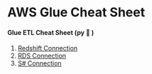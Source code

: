 # AWS Glue Cheat Sheet
#### Glue ETL Cheat Sheet (py :snake: )

1. [Redshift Connection](https://github.com/adityacrypstal/aws-glue-cheat-sheet/blob/main/redshift.md)
2. [RDS Connection](https://github.com/adityacrypstal/aws-glue-cheat-sheet/blob/main/rds.md)
3. [S# Connection](https://github.com/adityacrypstal/aws-glue-cheat-sheet/blob/main/s3_bucket.md)
